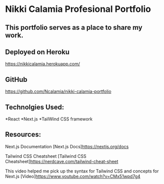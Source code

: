 # Nikki Calamia Profesional Portfolio

## This portfolio serves as a place to share my work. 

## Deployed on Heroku
https://nikkicalamia.herokuapp.com/


## GitHub
https://github.com/Ncalamia/nikki-calamia-portfolio


## Technolgies Used:
*React
*Next.js
*TailWind CSS framework


## Resources:

Next.js Documentation
[Next.js Docs]https://nextjs.org/docs

Tailwind CSS Cheatsheet
[Tailwind CSS Cheatsheet]https://nerdcave.com/tailwind-cheat-sheet

This video helped me pick up the syntax for Tailwind CSS and concepts for Next.js
[Video]https://www.youtube.com/watch?v=CMx51wpd7g4